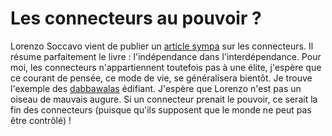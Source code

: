 # Les connecteurs au pouvoir ?

Lorenzo Soccavo vient de publier un [article sympa](http://www.agoravox.fr/article.php3?id_article=8369) sur les connecteurs. Il résume parfaitement le livre : l'indépendance dans l'interdépendance. Pour moi, les connecteurs n'appartiennent toutefois pas à une élite, j'espère que ce courant de pensée, ce mode de vie, se généralisera bientôt. Je trouve l'exemple des [dabbawalas](/2005/12/31/reagissez/#comment-55) édifiant. J'espère que Lorenzo n'est pas un oiseau de mauvais augure. Si un connecteur prenait le pouvoir, ce serait la fin des connecteurs (puisque qu'ils supposent que le monde ne peut pas être contrôlé) !